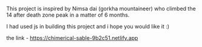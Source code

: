 This project is inspired by Nimsa dai (gorkha mountaineer) who climbed the 14 after death zone peak in a matter of 6 months.

I had used js in building this project and i hope you would like it :)

the link -
https://chimerical-sable-9b2c51.netlify.app
